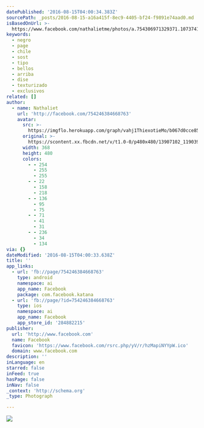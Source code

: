 ```yaml
---
datePublished: '2016-08-15T04:00:34.383Z'
sourcePath: _posts/2016-08-15-a16a415f-8ec9-4405-bf24-f9891e74aad0.md
isBasedOnUrl: >-
  https://www.facebook.com/nathalietme/photos/a.754306971329371.1073741828.754246384668763/1109834202443311/?type=3&theater
keywords:
  - negro
  - page
  - chile
  - sost
  - tipo
  - bellos
  - arriba
  - dise
  - texturizado
  - exclusivos
related: []
author:
  - name: Nathaliet
    url: 'http://facebook.com/754246384668763'
    avatar:
      src: >-
        https://imgflo.herokuapp.com/graph/vahj1ThiexotieMo/b067d0cce8592532d5c764c23856a2fb/croprotate.jpg?cropheight=480&cropwidth=368&degrees=0&input=https%3A%2F%2Fscontent.xx.fbcdn.net%2Fv%2Ft1.0-0%2Fp480x480%2F13907102_1190398124386918_8181599954493516228_n.jpg%3Foh%3D98395456bf2c1d9b8b59278ca2201c2c%26oe%3D58527C01&x=56&y=0
      original: >-
        https://scontent.xx.fbcdn.net/v/t1.0-0/p480x480/13907102_1190398124386918_8181599954493516228_n.jpg?oh=98395456bf2c1d9b8b59278ca2201c2c&oe=58527C01
      width: 368
      height: 480
      colors:
        - - 254
          - 255
          - 255
        - - 22
          - 158
          - 218
        - - 136
          - 95
          - 75
        - - 71
          - 41
          - 31
        - - 236
          - 34
          - 134
via: {}
dateModified: '2016-08-15T04:00:33.638Z'
title: ''
app_links:
  - url: 'fb://page/754246384668763'
    type: android
    namespace: ai
    app_name: Facebook
    package: com.facebook.katana
  - url: 'fb://page/?id=754246384668763'
    type: ios
    namespace: ai
    app_name: Facebook
    app_store_id: '284882215'
publisher:
  url: 'http://www.facebook.com'
  name: Facebook
  favicon: 'https://www.facebook.com/rsrc.php/yV/r/hzMapiNYYpW.ico'
  domain: www.facebook.com
description: ''
inLanguage: en
starred: false
inFeed: true
hasPage: false
inNav: false
_context: 'http://schema.org'
_type: Photograph

---
```

![](https://imgflo.herokuapp.com/graph/vahj1ThiexotieMo/b06c5acadb91b4ab8d3f492623079e21/noop.jpg?input=https%3A%2F%2Fscontent.xx.fbcdn.net%2Fv%2Ft1.0-0%2Fp180x540%2F13015511_1109834202443311_6445062789841315743_n.jpg%3Foh%3D8186ce04fcb48caefcf9077790d5ce5d%26oe%3D58131F3E)